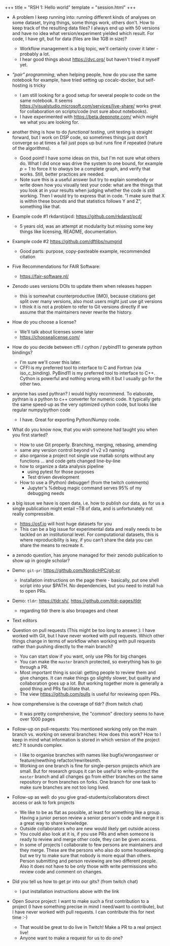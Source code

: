 +++
title = "RSH 1: Hello world"
template = "session.html"
+++

- A problem I keep running into: running different kinds of analyses on some dataset, trying things, some things work, others don't. How to keep track of the resulting data files? I always end up with 50 versions and have no idea what version/experiment yielded which result. For code, I have git, but for data (files are like 1GB in size)?
    - Workflow management is a big topic, we'll certainly cover it later - probably a lot.
    - I hear good things about https://dvc.org/ but haven't tried it myself yet.

- _"pair" programming_, when helping people, how do you use the same notebook for example, have tried setting up cocalc-docker, but self-hosting is tricky
  - I am still looking for a good setup for several people to code on the same notebook. It seems https://visualstudio.microsoft.com/services/live-share/ works great for collaboration on scripts/code (not sure about notebooks).
  - I have experimented with https://beta.deepnote.com/ which might we what you are looking for.

- another thing is how to do _functional testing_, unit testing is straight forward, but I work on DSP code, so sometimes things just don't converge so at times a fail just pops up but runs fine if repeated (nature of the algorithms).
    - Good point!  I have some ideas on this, but I'm not sure what others do.  What I did once was drive the system to one bound, for example $p=1$ to force it to *always* be a complete graph, and verify that works.  Still, better practices are needed.
    - Note sure this is a useful answer but try to explain somebody or write down how you visually test your code: what are the things that you look at in your results when judging whether the code is still working. Then I would try to express that in code. "I make sure that X is within these bounds and that statistics follows Y and Z", something like that.

- Example code #1 rkdarst/pcd: https://github.com/rkdarst/pcd/
    - 5 years old, was an attempt at modularity but missing some key things like licensing, README, documentation.

- Example code #2 https://github.com/dftlibs/numgrid
    - Good parts: purpose, copy-pasteable example, recommended citation

- Five Recommendations for FAIR Software:
  - https://fair-software.nl/

- Zenodo uses versions DOIs to update them when releases happen
    - this is somewhat counterproductive (IMO), because citations get split over many versions, also most users might just use git versions
    - I think it is not a problem to refer to Git versions directly if we assume that the maintainers never rewrite the history.
- How do you choose a license?
    - We'll talk about licenses some later
    - https://choosealicense.com/

- How do you decide between cffi / cython / pybind11 to generate python bindings?
    - I'm sure we'll cover this later.
    - CFFI is my preferred tool to interface to C and Fortran (via iso_c_binding). PyBind11 is my preferred tool to interface to C++. Cython is powerful and nothing wrong with it but I usually go for the other two.

- anyone has used pythran? I would highly recommend. To elaborate, pythran is a python to c++ converter for numeric code. It typically gets the same speed-up as the very optimized cython code, but looks like regular numpy/python code
  - I have. Great for exporting Python/Numpy code.

- What do you know now, that you wish someone had taught you when you first started?
    - How to use Git properly. Branching, merging, rebasing, amending
    - same any version control beyond v1 v2 v3 naming
    - also organise a project not single use matlab scripts without any functions ... and code gets changed line-by-line
    - how to organize a data analysis pipeline
        - using pytest for those purposes
        - Test driven development
    - How to use a (Python) debugger! (from the twitch comments)
        - Jupyter's %debug magic command serves 95% of my debugging needs

- a big issue we have is open data, i.e. how to publish our data, as for us a single publication might entail ~TB of data, and is unfortunately not really compressible.
    - https://osf.io will host huge datasets for you
    - This can be a big issue for experimental data and really needs to be tackled on an institutional level. For computational datasets, this is where reproducibility is key, if you can't share the data you can share the means to recreate it.

- a zenodo question, has anyone managed for their zenodo publication to show up in google scholar?

- Demo: `git-pr`: https://github.com/NordicHPC/git-pr
    - Installation instructions on the page there - basically, put one shell script into your $PATH.  No dependencies, but you need to install `hub` to open PRs.

- Demo: `tldr`: https://tldr.sh/, https://github.com/tldr-pages/tldr
    - regarding tldr there is also bropages and cheat

- Text editors

- Question on pull requests (This might be too long to answer.): I have worked with Git, but I have never worked with pull requests. Which other things change in terms of workflow when working with pull requests rather than pushing directly to the main branch?
    - You can start slow if you want, only use PRs for big changes
    - You can make the `master` branch protected, so everything has to go through a PR.
    - Most important thing is social: getting people to review them and give changes.  It can make things go slightly slower, but quality and collaboration goes up a lot.  But working together more is generally a good thing and PRs facilitate that.
    - The view https://github.com/pulls is useful for reviewing open PRs.
- how comprehensive is the coverage of tldr? (from twitch chat)
    - It was pretty comprehensive, the "common" directory seems to have   over 1000 pages
- Follow-up on pull-requests: You mentioned working only on the main branch vs. working on several branches: How does this work? How to I keep in mind what information is stored in which version of the project etc.? It sounds complex.
    - I like to organise branches with names like bugfix/wrongasnwer or feature/newthing refactor/rewritesmth.
    - Working on one branch is fine for single-person projects which are small. But for research groups it can be useful to write-protect the `master` branch and all changes go from either branches on the same repository or from branches on forks. One branch for one task to make sure branches are not too long lived.
- Follow-up as well: do you give grad-students/collaborators direct access or ask to fork projects
    - We like to be as flat as possible, at least for something like a group.  Having a junior person review a senior person's code and merge it is a great way to share knowledge.
    - Outside collaborators who are new would likely get outside access
    - You could also look at it is, if you use PRs and when someone is ready to review and merge other code, they can be given access.
    - In some of projects I collaborate to few persons are maintainers and they merge. These are the persons who also do some housekeeping but we try to make sure that nobody is more equal than others. Person submitting and person reviewing are two different people. Also it does not have to be only those with write permissions who review code and comment on changes.

- Did you tell us how to get pr into our gits? (from twitch chat)
    - I put installation instructions above with the link

- Open Source project: I want to make such a first contribution to a project (I have something precise in mind I need/want to contribute), but I have never worked with pull requests. I can contribute this for next time :-)
    - That would be great to do live in Twitch! Make a PR to a real project live!
    - Anyone want to make a request for us to do one?
